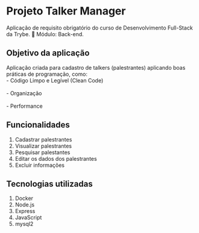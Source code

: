 # Projeto Talker Manager

  Aplicação de requisito obrigatório do curso de Desenvolvimento Full-Stack da Trybe. 🚀
  Módulo: Back-end.


## Objetivo da aplicação

  Aplicação criada para cadastro de talkers (palestrantes) aplicando boas práticas de programação, como:
  <br>
    - Código Limpo e Legível (Clean Code)
  </br><br>
    - Organização
  </br><br>
    - Performance
  </br>

## Funcionalidades

  1. Cadastrar palestrantes
  2. Visualizar palestrantes
  3. Pesquisar palestantes
  4. Editar os dados dos palestrantes
  5. Excluir informações
   
## Tecnologias utilizadas

  1. Docker
  2. Node.js
  3. Express
  4. JavaScript
  5. mysql2
